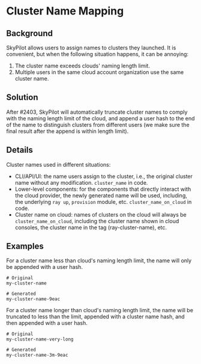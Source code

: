 # Cluster Name Mapping

## Background

SkyPilot allows users to assign names to clusters they launched. It is convenient, but
when the following situation happens, it can be annoying:
1. The cluster name exceeds clouds' naming length limit.
2. Multiple users in the same cloud account organization use the same cluster name.

## Solution

After #2403, SkyPilot will automatically truncate cluster names to comply with the
naming length limit of the cloud, and append a user hash to the end of the name to
distinguish clusters from different users (we make sure the final result after the append is within length limit).

## Details

Cluster names used in different situations:
- CLI/API/UI: the name users assign to the cluster, i.e., the original cluster name
    without any modification. `cluster_name` in code.
- Lower-level components: for the components that directly interact with the cloud
    provider, the newly generated name will be used, including, the underlying
    `ray up`, `provision` module, etc. `cluster_name_on_cloud` in code.
- Cluster name on cloud: names of clusters on the cloud will always be
    `cluster_name_on_cloud`, including the cluster name shown in cloud consoles,
    the cluster name in the tag (ray-cluster-name), etc.

## Examples

For a cluster name less than cloud's naming length limit, the name will only be appended
with a user hash.
```
# Original
my-cluster-name

# Generated
my-cluster-name-9eac
```

For a cluster name longer than cloud's naming length limit, the name will be truncated
to less than the limit, appended with a cluster name hash, and then appended with a user hash.
```
# Original
my-cluster-name-very-long

# Generated
my-cluster-name-3m-9eac
```
